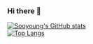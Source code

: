 ### Hi there 👋

<!--
**peter1505/peter1505** is a ✨ _special_ ✨ repository because its `README.md` (this file) appears on your GitHub profile.

Here are some ideas to get you started:

- 🔭 I’m currently working on ...
- 🌱 I’m currently learning ...
- 👯 I’m looking to collaborate on ...
- 🤔 I’m looking for help with ...
- 💬 Ask me about ...
- 📫 How to reach me: ...
- 😄 Pronouns: ...
- ⚡ Fun fact: ...
-->

[![Sooyoung's GitHub stats](https://github-readme-stats.vercel.app/api?username=peter1505&count_private=true&show_icons=true&show_icons=true&theme=tokyonight)](https://github.com/anuraghazra/github-readme-stats) <br/>
[![Top Langs](https://github-readme-stats.vercel.app/api/top-langs/?username=peter1505&langs_count=6&layout=compact)](https://github.com/anuraghazra/github-readme-stats)
